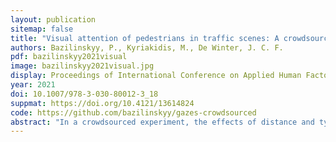 ```yaml
---
layout: publication
sitemap: false
title: "Visual attention of pedestrians in traffic scenes: A crowdsourcing experiment"
authors: Bazilinskyy, P., Kyriakidis, M., De Winter, J. C. F.
pdf: bazilinskyy2021visual
image: bazilinskyy2021visual.jpg
display: Proceedings of International Conference on Applied Human Factors and Ergonomics (AHFE). New York, NY, USA
year: 2021
doi: 10.1007/978-3-030-80012-3_18
suppmat: https://doi.org/10.4121/13614824
code: https://github.com/bazilinskyy/gazes-crowdsourced
abstract: "In a crowdsourced experiment, the effects of distance and type of the approaching vehicle, traffic density, and visual clutter on pedestrians’ attention distribution were explored. 965 participants viewed 107 images of diverse traffic scenes for durations between 100 and 4000 ms. Participants’ eye-gaze data were collected using the TurkEyes method. The method involved briefly showing codecharts after each image and asking the participants to type the code they saw last. The results indicate that automated vehicles were more often glanced at than manual vehicles. Measuring eye gaze without an eye tracker is promising."
---
```

